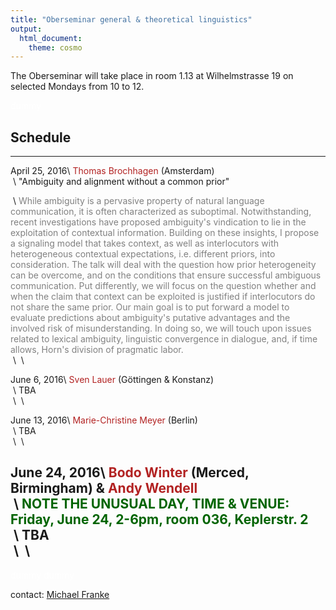 ```yaml
---
title: "Oberseminar general & theoretical linguistics"
output:
  html_document:
    theme: cosmo
---
```


The Oberseminar will take place in room 1.13 at Wilhelmstrasse 19 on selected Mondays from 10 to 12.

<span style = "color:white"> dummy </span>

## Schedule


---------------- ----------------------------------------------------
April 25, 2016\  <span style = "color:firebrick">Thomas Brochhagen</span> (Amsterdam)\
&nbsp;\           "Ambiguity and alignment without a common prior"

&nbsp;\          <span style = "color:gray">While ambiguity is a pervasive property of natural language communication, it is often characterized as suboptimal. Notwithstanding, recent investigations have proposed ambiguity's vindication to lie in the exploitation of contextual information. Building on these insights, I propose a signaling model that takes context, as well as interlocutors with heterogeneous contextual expectations, i.e. different priors, into consideration. The talk will deal with the question how prior heterogeneity can be overcome, and on the conditions that ensure successful ambiguous communication. Put differently, we will focus on the question whether and when the claim that context can be exploited is justified if interlocutors do not share the same prior. Our main goal is to put forward a model to evaluate predictions about ambiguity's putative advantages and the involved risk of misunderstanding. In doing so, we will touch upon issues related to lexical ambiguity, linguistic convergence in dialogue, and, if time allows, Horn's division of pragmatic labor.</span>\
&nbsp;\          &nbsp;\

June 6, 2016\    <span style = "color:firebrick">Sven Lauer</span> (G&ouml;ttingen & Konstanz)\
&nbsp;\           TBA\
&nbsp;\          &nbsp;\

June 13, 2016\   <span style = "color:firebrick">Marie-Christine Meyer</span> (Berlin)\
&nbsp;\           TBA\
&nbsp;\          &nbsp;\

June 24, 2016\   <span style = "color:firebrick">Bodo Winter</span> (Merced, Birmingham) & <span style = "color:firebrick">Andy Wendell </span>\
&nbsp;\           <span style = "color:darkgreen">NOTE THE UNUSUAL DAY, TIME & VENUE: Friday, June 24, 2-6pm, room 036, Keplerstr. 2</span>\
&nbsp;\           TBA\
&nbsp;\          &nbsp;\
------------------------------------------------------------------------

<span style = "color:white"> dummy </span>
<span style = "color:white"> dummy </span>

contact: [Michael Franke](mailto:mchfranke@gmail.com)


